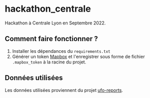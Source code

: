 # hackathon_centrale
Hackathon à Centrale Lyon en Septembre 2022.

## Comment faire fonctionner ?
1. Installer les dépendances du `requirements.txt`
2. Générer un token [Mapbox](https://docs.mapbox.com/help/getting-started/access-tokens/) et l'enregistrer sous forme de fichier `.mapbox_token` à la racine du projet.

## Données utilisées 
Les données utilisées proviennent du projet [ufo-reports](https://github.com/planetsig/ufo-reports/blob/master/csv-data/ufo-complete-geocoded-time-standardized.csv).


